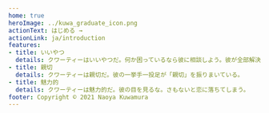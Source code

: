 ```yaml
---
home: true
heroImage: ../kuwa_graduate_icon.png
actionText: はじめる →
actionLink: ja/introduction
features:
- title: いいやつ
  details: クワーティーはいいやつだ。何か困っているなら彼に相談しよう。彼が全部解決してくれるはずさ。
- title: 親切
  details: クワーティーは親切だ。彼の一挙手一投足が「親切」を振りまいている。
- title: 魅力的
  details: クワーティーは魅力的だ。彼の目を見るな。さもないと恋に落ちてしまう。
footer: Copyright © 2021 Naoya Kuwamura
---
```

